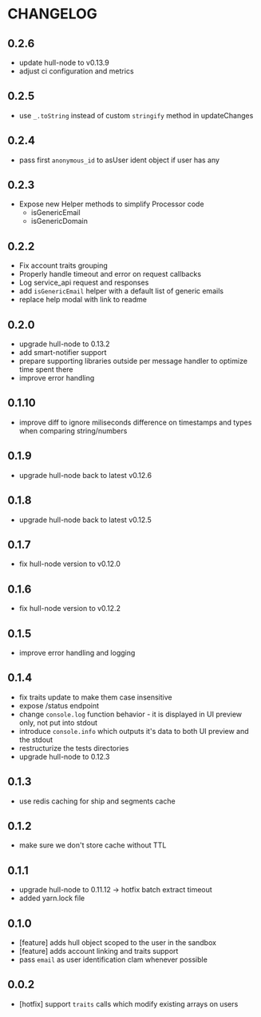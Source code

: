 # CHANGELOG

## 0.2.6

- update hull-node to v0.13.9
- adjust ci configuration and metrics

## 0.2.5

- use `_.toString` instead of custom `stringify` method in updateChanges

## 0.2.4

- pass first `anonymous_id` to asUser ident object if user has any

## 0.2.3

- Expose new Helper methods to simplify Processor code
  + isGenericEmail
  + isGenericDomain

## 0.2.2

- Fix account traits grouping
- Properly handle timeout and error on request callbacks
- Log service_api request and responses
- add `isGenericEmail` helper with a default list of generic emails
- replace help modal with link to readme

## 0.2.0

- upgrade hull-node to 0.13.2
- add smart-notifier support
- prepare supporting libraries outside per message handler to optimize time spent there
- improve error handling

## 0.1.10

- improve diff to ignore miliseconds difference on timestamps and types when comparing string/numbers

## 0.1.9

- upgrade hull-node back to latest v0.12.6

## 0.1.8

- upgrade hull-node back to latest v0.12.5

## 0.1.7

- fix hull-node version to v0.12.0

## 0.1.6

- fix hull-node version to v0.12.2

## 0.1.5

- improve error handling and logging

## 0.1.4

- fix traits update to make them case insensitive
- expose /status endpoint
- change `console.log` function behavior - it is displayed in UI preview only, not put into stdout
- introduce `console.info` which outputs it's data to both UI preview and the stdout
- restructurize the tests directories
- upgrade hull-node to 0.12.3

## 0.1.3

- use redis caching for ship and segments cache

## 0.1.2

- make sure we don't store cache without TTL

## 0.1.1

- upgrade hull-node to 0.11.12 -> hotfix batch extract timeout
- added yarn.lock file

## 0.1.0

- [feature] adds hull object scoped to the user in the sandbox
- [feature] adds account linking and traits support
- pass `email` as user identification clam whenever possible

## 0.0.2

- [hotfix] support `traits` calls which modify existing arrays on users
